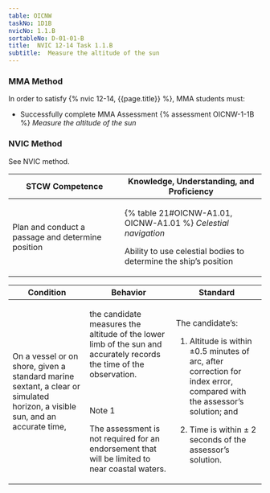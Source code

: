 ```yaml
---
table: OICNW
taskNo: 1D1B
nvicNo: 1.1.B 
sortableNo: D-01-01-B
title:  NVIC 12-14 Task 1.1.B
subtitle:  Measure the altitude of the sun
---
```



### MMA Method

In order to satisfy  {% nvic 12-14, {{page.title}}  %}, MMA students must:

* Successfully complete MMA Assessment {% assessment OICNW-1-1B %} *Measure the altitude of the sun*


### NVIC Method

<a onclick="togglevisibility('nvic_methods')" >See NVIC method.</a>

<div id='nvic_methods' class='hide'>

<table>
<thead>
<tr>
<th class='forty'> STCW Competence </th>
<th class='sixty'> Knowledge, Understanding, and Proficiency </th>
</tr>
</thead>




<tbody>
<tr><td markdown='1'>

Plan and conduct a passage and determine position

</td><td markdown='1'>

{% table 21#OICNW-A1.01, OICNW-A1.01 %} *Celestial navigation*
 
Ability to use celestial bodies to determine the ship’s position

</td></tr>


</tbody>
</table>


<table>
<thead>
<tr><th class='twenty'>  Condition </th><th class='twenty'> Behavior </th><th  class='sixty'>Standard </th></tr>
</thead>
<tbody >



<tr><td markdown='1'>

On a vessel or on shore, given a standard marine sextant, a clear or simulated horizon, a visible sun, and an accurate time,

</td><td markdown='1'>

the candidate measures the altitude of the lower limb of the sun and accurately records the time of the observation.

<br>

<div class="tooltip" markdown='1'>

Note 1

The assessment is not required for an endorsement that will be limited to near coastal waters.

</div>


</td><td markdown='1'>

The candidate’s:

1. Altitude is within  ±0.5 minutes of arc, after correction for index error, compared with the assessor’s solution; and

2. Time is within ± 2 seconds of the assessor’s solution.

</td></tr>
</tbody>
</table>
</div>
